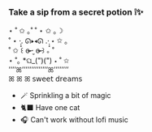 ### Take a sip from a secret potion :grey_exclamation::sparkles: <br/>
⋆    ˚   ✩    ｡˚      ˚  ⋆   ✩    ｡☽ <br/>
˚  ⋆    ·̩͙. ᘏ▸◂ᘏ .·̩͙    ⋆   ✩    ｡ <br/> 
˚    ✩  ꒰   ɞ̴̶̷ ·̮ ɞ̴̶̷ ꒱   ｡  ˚<br/>
  ⋆ ˚｡    *ଘ_(")(")  ⋆ ˚ ✩<br/>
’’’’ꕤ’’’’’’’’’’’’’’ꕤ’’’’’’’’<br/>
 ꕤ         ꕤ              ꕤ  𝗌𝗐𝖾𝖾𝗍 𝖽𝗋𝖾𝖺𝗆𝗌 <br/>
- :magic_wand: Sprinkling a bit of magic <br/>
- :black_cat: Have one cat <br/>
- :headphones: Can't work without lofi music
